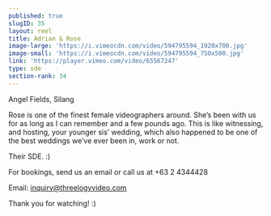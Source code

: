 ```yaml
---
published: true
slugID: 35
layout: reel
title: Adrian & Rose
image-large: 'https://i.vimeocdn.com/video/594795594_1920x700.jpg'
image-small: 'https://i.vimeocdn.com/video/594795594_750x500.jpg'
link: 'https://player.vimeo.com/video/65567247'
type: sde
section-rank: 34
---
```

Angel Fields, Silang

Rose is one of the finest female videographers around. She’s been with us for as long as I can remember and a few pounds ago. This is like witnessing, and hosting, your younger sis’ wedding, which also happened to be one of the best weddings we’ve ever been in, work or not.

Their SDE. :)

For bookings, send us an email or call us at +63 2 4344428

Email: inquiry@threelogyvideo.com

Thank you for watching! :)
